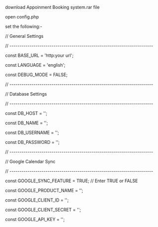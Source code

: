 download Appoinment Booking system.rar file

open config.php

set the following:-

// General Settings

// ------------------------------------------------------------------------

const BASE_URL = 'http:your url';

const LANGUAGE = 'english';

const DEBUG_MODE = FALSE;


// ------------------------------------------------------------------------

// Database Settings

// ------------------------------------------------------------------------

const DB_HOST       = '';

const DB_NAME       = '';

const DB_USERNAME   = '';

const DB_PASSWORD   = '';


// ------------------------------------------------------------------------

// Google Calendar Sync

// ------------------------------------------------------------------------

const GOOGLE_SYNC_FEATURE   = TRUE; // Enter TRUE or FALSE

const GOOGLE_PRODUCT_NAME   = '';

const GOOGLE_CLIENT_ID      = '';

const GOOGLE_CLIENT_SECRET  = '';

const GOOGLE_API_KEY        = '';

